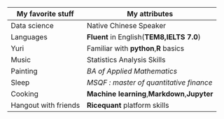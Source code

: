 My favorite stuff| My attributes
------ |----------------------------
 Data science | Native Chinese Speaker
 Languages|**Fluent** in English(**TEM8,IELTS 7.0**)
 Yuri|Familiar with **python**,**R** basics
 Music|Statistics Analysis Skills
 Painting|*BA of Applied Mathematics*
Sleep|*MSQF : master of quantitative finance*
Cooking|**Machine learning**,**Markdown**,**Jupyter**
Hangout with friends|**Ricequant** platform skills
